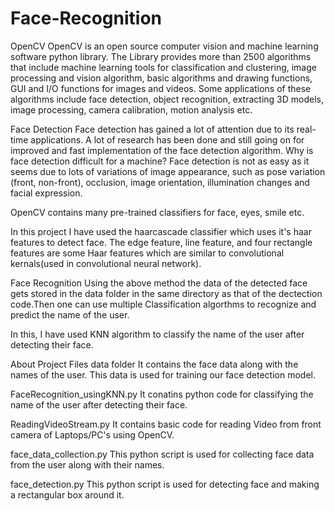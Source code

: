 # Face-Recognition
OpenCV
OpenCV is an open source computer vision and machine learning software python library. The Library provides more than 2500 algorithms that include machine learning tools for classification and clustering, image processing and vision algorithm, basic algorithms and drawing functions, GUI and I/O functions for images and videos. Some applications of these algorithms include face detection, object recognition, extracting 3D models, image processing, camera calibration, motion analysis etc.

Face Detection
Face detection has gained a lot of attention due to its real-time applications. A lot of research has been done and still going on for improved and fast implementation of the face detection algorithm. Why is face detection difficult for a machine? Face detection is not as easy as it seems due to lots of variations of image appearance, such as pose variation (front, non-front), occlusion, image orientation, illumination changes and facial expression.

OpenCV contains many pre-trained classifiers for face, eyes, smile etc.

In this project I have used the haarcascade classifier which uses it's haar features to detect face. 
The edge feature, line feature, and four rectangle features are some Haar features which are similar to convolutional kernals(used in convolutional neural network).

Face Recognition
Using the above method the data of the detected face gets stored in the data folder in the same directory as that of the dectection code.Then one can use multiple Classification algorthms to recognize and predict the name of the user.

In this, I have used KNN algorithm to classify the name of the user after detecting their face.

About Project Files
data folder
It contains the face data along with the names of the user. This data is used for training our face detection model.

FaceRecognition_usingKNN.py
It conatins python code for classifying the name of the user after detecting their face.

ReadingVideoStream.py
It contains basic code for reading Video from front camera of Laptops/PC's using OpenCV.

face_data_collection.py
This python script is used for collecting face data from the user along with their names.

face_detection.py
This python script is used for detecting face and making a rectangular box around it.
